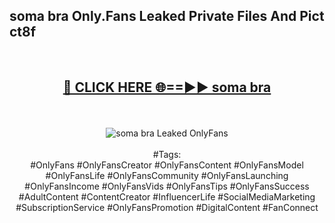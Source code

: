 <h2>soma bra Only.Fans Leaked Private Files And Pict ct8f</h2>
<br>
<div align="center">
<h2><a href="https://mediafiles.top/soma_bra" rel="nofollow">🔴 CLICK HERE 🌐==►► soma bra</a></h2>
<br>
<br>
<a href="https://mediafiles.top/soma_bra" rel="nofollow" data-target="animated-image.originalLink"><img src="https://i.ibb.co.com/WyWwxjT/player-gif2.gif" alt="soma bra Leaked OnlyFans" style="max-width: 100%; display: inline-block;" data-target="animated-image.originalImage"></a>
<br><br>
#Tags:
<br>
#OnlyFans #OnlyFansCreator #OnlyFansContent #OnlyFansModel #OnlyFansLife #OnlyFansCommunity #OnlyFansLaunching #OnlyFansIncome #OnlyFansVids #OnlyFansTips #OnlyFansSuccess #AdultContent #ContentCreator #InfluencerLife #SocialMediaMarketing #SubscriptionService #OnlyFansPromotion #DigitalContent #FanConnect
</div>
<br>